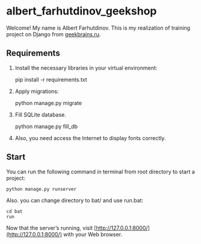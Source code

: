# albert_farhutdinov_geekshop

Welcome! My name is Albert Farhutdinov. This is my realization of training project on Django from [geekbrains.ru](https://geekbrains.ru/). 

## Requirements

1. Install the necessary libraries in your virtual environment:

	pip install -r requirements.txt
	
2. Apply migrations:

	python manage.py migrate
	
3. Fill SQLite database.

	python manage.py fill_db
	
4. Also, you need access the Internet to display fonts correctly.

## Start

You can run the following command in terminal from root directory to start a project:

	python manage.py runserver
	
Also. you can change directory to bat/ and use run.bat:

	cd bat
	run
	
Now that the server’s running, visit [http://127.0.0.1:8000/](http://127.0.0.1:8000/) with your Web browser.  

